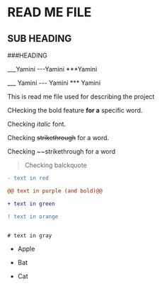 <!---BOLD HEADING-->
# READ ME FILE 

<!---Sub Heading-->
## SUB HEADING

<!---Heading -->
###HEADING

<!---Horizontal lines---> 
___Yamini 
---Yamini
***Yamini

___ Yamini 
--- Yamini
*** Yamini
<!---Above both representations are same --->

<!---Writing a paragraph-->
This is read me file used for describing the project

<!---A portion of text can be made bold using two (**) signs at either sides--->
CHecking the bold feature **for a** specific word.

<!---Use “_” (underscores) sign at either sides of the word to italicize the text--->
Checking _italic_ font.

<!---two "~~" (tildes) on either sides of the word to strikethrough the word--->
Checking ~~strikethrough~~ for a word.

<!---If ~~ is not mentioned on other side--->
Checking ~~strikethrough for a word

<!--To check block quote, you must add an > sign before the sentence or the word.--->
>Checking balckquote



<!---diff is used to generate coloured text--->
```diff
- text in red
```

```diff
@@ text in purple (and bold)@@
```

```diff
+ text in green
```

```diff
! text in orange
```

```diff

# text in gray
```

<!---In an unordered list, bullets are used. Use *, - , +. symbols for bullets. Use the symbol with space before any text--->
+ Apple
- Bat
* Cat
